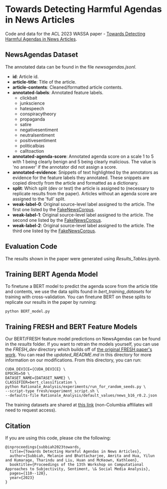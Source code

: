 # Towards Detecting Harmful Agendas in News Articles
Code and data for the ACL 2023 WASSA paper - [Towards Detecting Harmful Agendas in News Articles](https://aclanthology.org/2023.wassa-1.11/).

## NewsAgendas Dataset
The annotated data can be found in the file *newsagendas.jsonl*.
- **id**: Article id.
- **article-title**: Title of the article.
- **article-contents**: Cleaned/formatted article contents.
- **annotated-labels**: Annotated feature labels.
  - clickbait
  - junkscience
  - hatespeech
  - conspiracytheory
  - propaganda
  - satire
  - negativesentiment
  - neutralsentiment
  - positivesentiment
  - politicalbias
  - calltoaction
- **annotated-agenda-score**: Annotated agenda score on a scale 1 to 5 with 1 being clearly benign and 5 being clearly malicious. The value is \'no answer\' if the annotator did not assign a score.
- **annotated-evidence**: Snippets of text highlighted by the annotators as evidence for the feature labels they annotated. These snippets are copied directly from the article and formatted as a dictionary.
- **split**: Which split (dev or test) the article is assigned to (necessary to replicate results from the paper). Articles without an agenda score are assigned to the 'full' split.
- **weak-label-0**: Original source-level label assigned to the article. The first one listed by the [FakeNewsCorpus](https://github.com/several27/FakeNewsCorpus).
- **weak-label-1**: Original source-level label assigned to the article. The second one listed by the [FakeNewsCorpus](https://github.com/several27/FakeNewsCorpus).
- **weak-label-2**: Original source-level label assigned to the article. The third one listed by the [FakeNewsCorpus](https://github.com/several27/FakeNewsCorpus).

## Evaluation Code
The results shown in the paper were generated using *Results_Tables.ipynb*.

## Training BERT Agenda Model
To finetune a BERT model to predict the agenda score from the article title and contents, we use the data splits found in *bert_training_datasets* for training with cross-validation. You can finetune BERT on these splits to replicate our results in the paper by running:
```
python BERT_model.py
```

## Training FRESH and BERT Feature Models
Our BERT/FRESH feature model predictions on NewsAgendas can be found in the *results* folder. If you want to retrain the models yourself, you can use the *FRESH_dev* directory which builds off of [the original FRESH paper's work](https://github.com/successar/FRESH). You can read the *updated_README.md* in this directory for more information on our modifications. From this directory, you can run:
```
CUDA_DEVICE={CUDA_DEVICE} \
EPOCHS=50 \
DATASET_NAME={DATASET_NAME} \
CLASSIFIER=bert_classification \
python Rationale_Analysis/experiments/run_for_random_seeds.py \
--script-type fresh/experiment_script.sh \
--defaults-file Rationale_Analysis/default_values/news_b16_r0.2.json
```
The training datasets are shared at [this link](https://drive.google.com/drive/folders/1tlvljeeVaeZMYkOIdkpaZPT-jbxe4hU5?usp=sharing) (non-Columbia affiliates will need to request access).

## Citation
If you are using this code, please cite the following:
```
@inproceedings{subbiah2023towards,
  title={Towards Detecting Harmful Agendas in News Articles},
  author={Subbiah, Melanie and Bhattacharjee, Amrita and Hua, Yilun and Kumarage, Tharindu and Liu, Huan and McKeown, Kathleen},
  booktitle={Proceedings of the 13th Workshop on Computational Approaches to Subjectivity, Sentiment, \& Social Media Analysis},
  pages={110--128},
  year={2023}
}
```

